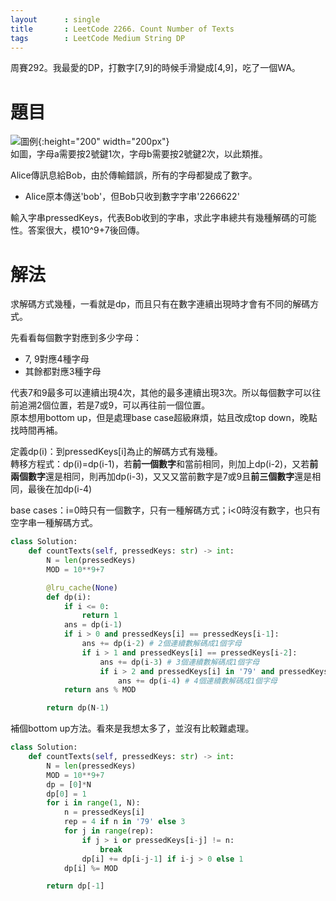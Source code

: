 ```yaml
--- 
layout      : single
title       : LeetCode 2266. Count Number of Texts
tags        : LeetCode Medium String DP
---
```

周賽292。我最愛的DP，打數字[7,9]的時候手滑變成[4,9]，吃了一個WA。

# 題目
![圖例](https://assets.leetcode.com/uploads/2022/03/15/1200px-telephone-keypad2svg.png){:height="200" width="200px"}  
如圖，字母a需要按2號鍵1次，字母b需要按2號鍵2次，以此類推。  

Alice傳訊息給Bob，由於傳輸錯誤，所有的字母都變成了數字。  
- Alice原本傳送'bob'，但Bob只收到數字字串'2266622'  

輸入字串pressedKeys，代表Bob收到的字串，求此字串總共有幾種解碼的可能性。答案很大，模10^9+7後回傳。

# 解法
求解碼方式幾種，一看就是dp，而且只有在數字連續出現時才會有不同的解碼方式。  

先看看每個數字對應到多少字母：  
- 7, 9對應4種字母  
- 其餘都對應3種字母  

代表7和9最多可以連續出現4次，其他的最多連續出現3次。所以每個數字可以往前追溯2個位置，若是7或9，可以再往前一個位置。  
原本想用bottom up，但是處理base case超級麻煩，姑且改成top down，晚點找時間再補。  

定義dp(i)：到pressedKeys[i]為止的解碼方式有幾種。  
轉移方程式：dp(i)=dp(i-1)，若**前一個數字**和當前相同，則加上dp(i-2)，又若**前兩個數字**還是相同，則再加dp(i-3)，又又又當前數字是7或9且**前三個數字**還是相同，最後在加dp(i-4)  

base cases：i=0時只有一個數字，只有一種解碼方式；i<0時沒有數字，也只有空字串一種解碼方式。  

```python
class Solution:
    def countTexts(self, pressedKeys: str) -> int:
        N = len(pressedKeys)
        MOD = 10**9+7

        @lru_cache(None)
        def dp(i):
            if i <= 0:
                return 1
            ans = dp(i-1)
            if i > 0 and pressedKeys[i] == pressedKeys[i-1]:
                ans += dp(i-2) # 2個連續數解碼成1個字母
                if i > 1 and pressedKeys[i] == pressedKeys[i-2]:
                    ans += dp(i-3) # 3個連續數解碼成1個字母
                    if i > 2 and pressedKeys[i] in '79' and pressedKeys[i] == pressedKeys[i-3]:
                        ans += dp(i-4) # 4個連續數解碼成1個字母
            return ans % MOD

        return dp(N-1)
```

補個bottom up方法。看來是我想太多了，並沒有比較難處理。  

```python
class Solution:
    def countTexts(self, pressedKeys: str) -> int:
        N = len(pressedKeys)
        MOD = 10**9+7
        dp = [0]*N
        dp[0] = 1
        for i in range(1, N):
            n = pressedKeys[i]
            rep = 4 if n in '79' else 3
            for j in range(rep):
                if j > i or pressedKeys[i-j] != n:
                    break
                dp[i] += dp[i-j-1] if i-j > 0 else 1
            dp[i] %= MOD

        return dp[-1]
```